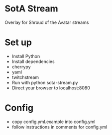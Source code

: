 # SotA Stream

Overlay for Shroud of the Avatar streams

# Set up
* Install Python
* Install dependencies
 * cherrypy
 * yaml
 * twitchstream
* Run with python sota-stream.py
* Direct your browser to localhost:8080

# Config

* copy config.yml.example into config.yml
* follow instructions in comments for config.yml
